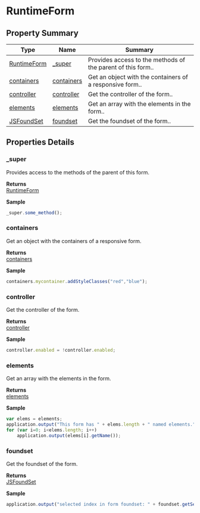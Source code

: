 #  RuntimeForm


## Property Summary

| Type                                                  | Name                    | Summary                                                                                                           |
| ----------------------------------------------------- | ----------------------- | ----------------------------------------------------------------------------------------------------------------- |
| [RuntimeForm](./RuntimeForm.md) | [_super](RuntimeForm.md#_super)                   | Provides access to the methods of the parent of this form..                                    |
| [containers](RuntimeForm/containers.md) | [containers](RuntimeForm.md#containers)                   | Get an object with the containers of a responsive form..                                    |
| [controller](RuntimeForm/controller.md) | [controller](RuntimeForm.md#controller)                   | Get the controller of the form..                                    |
| [elements](RuntimeForm/elements.md) | [elements](RuntimeForm.md#elements)                   | Get an array with the elements in the form..                                    |
| [JSFoundSet](../Database%20Manager/JSFoundSet.md) | [foundset](RuntimeForm.md#foundset)                   | Get the foundset of the form..                                    |

## Properties Details

### _super

Provides access to the methods of the parent of this form.

**Returns**\
[RuntimeForm](./RuntimeForm.md) 


**Sample**

```javascript
_super.some_method();
```
### containers

Get an object with the containers of a responsive form.

**Returns**\
[containers](RuntimeForm/containers.md) 


**Sample**

```javascript
containers.mycontainer.addStyleClasses("red","blue");
```
### controller

Get the controller of the form.

**Returns**\
[controller](RuntimeForm/controller.md) 


**Sample**

```javascript
controller.enabled = !controller.enabled;
```
### elements

Get an array with the elements in the form.

**Returns**\
[elements](RuntimeForm/elements.md) 


**Sample**

```javascript
var elems = elements;
application.output("This form has " + elems.length + " named elements.")
for (var i=0; i<elems.length; i++)
	application.output(elems[i].getName());
```
### foundset

Get the foundset of the form.

**Returns**\
[JSFoundSet](../Database%20Manager/JSFoundSet.md) 


**Sample**

```javascript
application.output("selected index in form foundset: " + foundset.getSelectedIndex());
```

